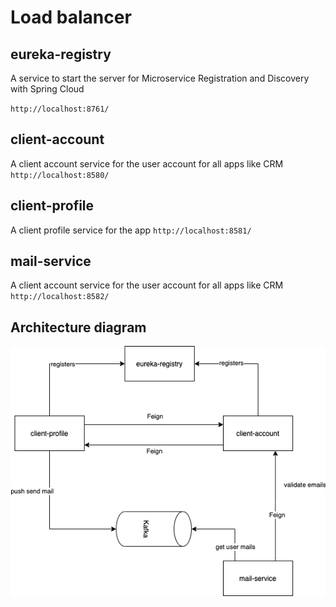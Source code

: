 # Load balancer

## eureka-registry
A service to start the server for Microservice Registration and Discovery with Spring Cloud

`http://localhost:8761/`

## client-account
A client account service for the user account for all apps like CRM
`http://localhost:8580/`

## client-profile
A client profile service for the app
`http://localhost:8581/`

## mail-service
A client account service for the user account for all apps like CRM
`http://localhost:8582/`

## Architecture diagram
![arch](arch.png)

